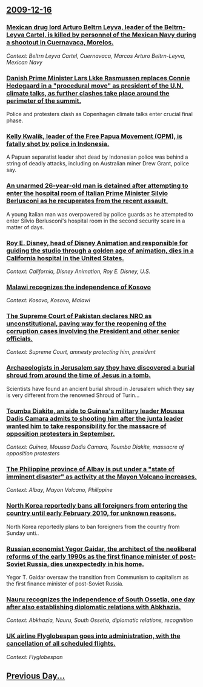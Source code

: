 ## [2009-12-16](/news/2009/12/16/index.md)

### [ Mexican drug lord Arturo Beltrn Leyva, leader of the Beltrn-Leyva Cartel, is killed by personnel of the Mexican Navy during a shootout in Cuernavaca, Morelos. ](/news/2009/12/16/mexican-drug-lord-arturo-beltran-leyva-leader-of-the-beltran-leyva-cartel-is-killed-by-personnel-of-the-mexican-navy-during-a-shootout-in.md)
_Context: Beltrn Leyva Cartel, Cuernavaca, Marcos Arturo Beltrn-Leyva, Mexican Navy_

### [ Danish Prime Minister Lars Lkke Rasmussen replaces Connie Hedegaard in a "procedural move" as president of the U.N. climate talks, as further clashes take place around the perimeter of the summit. ](/news/2009/12/16/danish-prime-minister-lars-lokke-rasmussen-replaces-connie-hedegaard-in-a-procedural-move-as-president-of-the-u-n-climate-talks-as-furt.md)
Police and protesters clash as Copenhagen climate talks enter crucial final phase.

### [ Kelly Kwalik, leader of the Free Papua Movement (OPM), is fatally shot by police in Indonesia. ](/news/2009/12/16/kelly-kwalik-leader-of-the-free-papua-movement-opm-is-fatally-shot-by-police-in-indonesia.md)
A Papuan separatist leader shot dead by Indonesian police was behind a string of deadly attacks, including on Australian miner Drew Grant, police say.

### [ An unarmed 26-year-old man is detained after attempting to enter the hospital room of Italian Prime Minister Silvio Berlusconi as he recuperates from the recent assault. ](/news/2009/12/16/an-unarmed-26-year-old-man-is-detained-after-attempting-to-enter-the-hospital-room-of-italian-prime-minister-silvio-berlusconi-as-he-recupe.md)
A young Italian man was overpowered by police guards as he attempted to enter Silvio Berlusconi&#039;s hospital room in the second security scare in a matter of days.

### [ Roy E. Disney, head of Disney Animation and responsible for guiding the studio through a golden age of animation, dies in a California hospital in the United States. ](/news/2009/12/16/roy-e-disney-head-of-disney-animation-and-responsible-for-guiding-the-studio-through-a-golden-age-of-animation-dies-in-a-california-hosp.md)
_Context: California, Disney Animation, Roy E. Disney, U.S._

### [ Malawi recognizes the independence of Kosovo ](/news/2009/12/16/malawi-recognizes-the-independence-of-kosovo.md)
_Context: Kosovo, Kosovo, Malawi_

### [ The Supreme Court of Pakistan declares NRO as unconstitutional, paving way for the reopening of the corruption cases involving the President and other senior officials. ](/news/2009/12/16/the-supreme-court-of-pakistan-declares-nro-as-unconstitutional-paving-way-for-the-reopening-of-the-corruption-cases-involving-the-presiden.md)
_Context: Supreme Court, amnesty protecting him, president_

### [ Archaeologists in Jerusalem say they have discovered a burial shroud from around the time of Jesus in a tomb. ](/news/2009/12/16/archaeologists-in-jerusalem-say-they-have-discovered-a-burial-shroud-from-around-the-time-of-jesus-in-a-tomb.md)
Scientists have found an ancient burial shroud in Jerusalem which they say is very different from the renowned Shroud of Turin&hellip;

### [ Toumba Diakite, an aide to Guinea's military leader Moussa Dadis Camara admits to shooting him after the junta leader wanted him to take responsibility for the massacre of opposition protesters in September. ](/news/2009/12/16/toumba-diakite-an-aide-to-guinea-s-military-leader-moussa-dadis-camara-admits-to-shooting-him-after-the-junta-leader-wanted-him-to-take-re.md)
_Context: Guinea, Moussa Dadis Camara, Toumba Diakite, massacre of opposition protesters_

### [ The Philippine province of Albay is put under a "state of imminent disaster" as activity at the Mayon Volcano increases. ](/news/2009/12/16/the-philippine-province-of-albay-is-put-under-a-state-of-imminent-disaster-as-activity-at-the-mayon-volcano-increases.md)
_Context: Albay, Mayon Volcano, Philippine_

### [ North Korea reportedly bans all foreigners from entering the country until early February 2010, for unknown reasons. ](/news/2009/12/16/north-korea-reportedly-bans-all-foreigners-from-entering-the-country-until-early-february-2010-for-unknown-reasons.md)
North Korea reportedly plans to ban foreigners from the country from Sunday unti..

### [ Russian economist Yegor Gaidar, the architect of the neoliberal reforms of the early 1990s as the first finance minister of post-Soviet Russia, dies unexpectedly in his home. ](/news/2009/12/16/russian-economist-yegor-gaidar-the-architect-of-the-neoliberal-reforms-of-the-early-1990s-as-the-first-finance-minister-of-post-soviet-rus.md)
Yegor T. Gaidar oversaw the transition from Communism to capitalism as the first finance minister of post-Soviet Russia.

### [ Nauru recognizes the independence of South Ossetia, one day after also establishing diplomatic relations with Abkhazia. ](/news/2009/12/16/nauru-recognizes-the-independence-of-south-ossetia-one-day-after-also-establishing-diplomatic-relations-with-abkhazia.md)
_Context: Abkhazia, Nauru, South Ossetia, diplomatic relations, recognition_

### [ UK airline Flyglobespan goes into administration, with the cancellation of all scheduled flights. ](/news/2009/12/16/uk-airline-flyglobespan-goes-into-administration-with-the-cancellation-of-all-scheduled-flights.md)
_Context: Flyglobespan_

## [Previous Day...](/news/2009/12/15/index.md)

